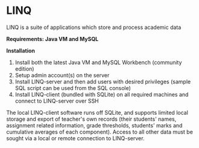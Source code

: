 # LINQ
LINQ is a suite of applications which store and process academic data

__Requirements: Java VM and MySQL__

__Installation__
1. Install both the latest Java VM and MySQL Workbench (community edition)
2. Setup admin account(s) on the server
3. Install LINQ-server and then add users with desired privileges (sample SQL script can be used from the SQL console)
4. Install LINQ-client (bundled with SQLite) on all required machines and connect to LINQ-server over SSH

The local LINQ-client software runs off SQLite, and supports limited local storage and export of teacher's own records (their students' names, assignment related information, grade thresholds, students' marks and cumulative averages of each component). Access to all other data must be sought via a local or remote connection to LINQ-server.

